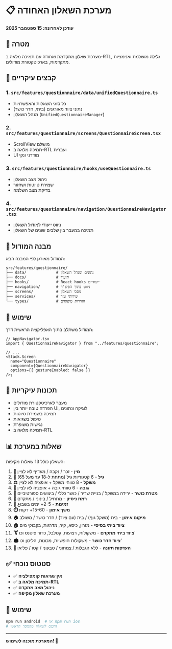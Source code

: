 # 📋 מערכת השאלון האחודה

**עודכן לאחרונה: 15 ספטמבר 2025**

## 🎯 מטרה

מערכת שאלון מתקדמת ואחודה עם תמיכה מלאה ב-RTL, גלילה מושלמת ואנימציות מתקדמות, בארכיטקטורת מודולים.

## 📁 קבצים עיקריים

### 1. `src/features/questionnaire/data/unifiedQuestionnaire.ts`

- כל סוגי השאלות והאפשרויות
- נתוני ציוד מאורגנים (ביתי, חדר כושר)
- מנהל השאלון (`UnifiedQuestionnaireManager`)

### 2. `src/features/questionnaire/screens/QuestionnaireScreen.tsx`

- ScrollView מושלם
- תמיכה מלאה ב-RTL ועברית
- UI מודרני ונקי

### 3. `src/features/questionnaire/hooks/useQuestionnaire.ts`

- ניהול מצב השאלון
- שמירת טיוטות ושחזור
- בדיקת מצב השלמה

### 4. `src/features/questionnaire/navigation/QuestionnaireNavigator.tsx`

- ניווט ייעודי למודול השאלון
- תמיכה במעבר בין שלבים שונים של השאלון

## 🧩 מבנה המודול

המודול מאורגן לפי המבנה הבא:

```
src/features/questionnaire/
├── data/             # נתונים ומנהל השאלון
├── docs/             # תיעוד
├── hooks/            # React hooks ייעודיים
├── navigation/       # ניווט בתוך הפיצ'ר
├── screens/          # מסכי השאלון
├── services/         # שירותי עזר
└── types/            # הגדרות טיפוסים
```

## 📝 שימוש

המודול משתלב בתוך האפליקציה הראשית דרך:

```tsx
// AppNavigator.tsx
import { QuestionnaireNavigator } from "../features/questionnaire";

// ...
<Stack.Screen
  name="Questionnaire"
  component={QuestionnaireNavigator}
  options={{ gestureEnabled: false }}
/>;
```

## 🔄 תכונות עיקריות

- מעבר לארכיטקטורת מודולים
- הפרדה טובה יותר בין UI, לוגיקה ונתונים
- תמיכה בשמירת טיוטות
- טיפול בשגיאות
- נגישות משופרת
- תמיכה מלאה ב-RTL

## 📊 שאלות במערכת

השאלון כולל 13 שאלות מקיפות:

1. **👤 מין** - זכר / נקבה / מעדיף לא לציין
2. **🎂 גיל** - 6 קטגוריות גיל (מתחת ל-18 עד מעל 65)
3. **⚖️ משקל** - 8 טווחי משקל + אופציה לא לציין
4. **📏 גובה** - 6 טווחי גובה + אופציה לא לציין
5. **🎯 מטרת כושר** - ירידה במשקל / בניית שריר / כושר כללי / ביצועים ספורטיביים
6. **💪 רמת ניסיון** - מתחיל / בינוני / מתקדם
7. **📅 זמינות** - 2-5+ ימים בשבוع
8. **⏱️ משך אימון** - 15-60+ דקות
9. **🏠 מיקום אימון** - בית (משקל גוף) / בית (עם ציוד) / חדר כושר / משולב
10. **🏠 ציוד ביתי בסיסי** - מזרון, כיסא, קיר, מדרגות, בקבוקי מים
11. **🏋️ ציוד ביתי מתקדם** - משקולות, רצועות, קטלבל, כדור פיטנס וכו'
12. **🏟️ ציוד חדר כושר** - משקולות חופשיות, מכונות, הליכון וכו'
13. **🥗 העדפות תזונה** - ללא הגבלות / צמחוני / טבעוני / קטו / פליאו

## ✅ סטטוס נוכחי

- ✅ **אין שגיאות קומפילציה**
- ✅ **תמיכה מלאה ב-RTL**
- ✅ **ניהול מצב מתקדם**
- ✅ **מערכת שאלון מקיפה**

## 🚀 שימוש

```bash
npm run android  # או npm run ios
# היכנס לשאלון מהמסך הראשי
```

---

**המערכת מוכנה לשימוש! 🎉**
